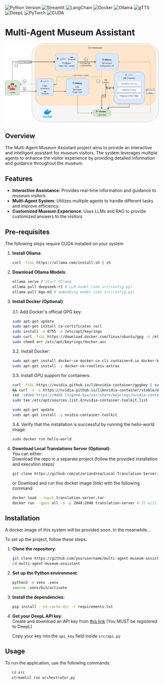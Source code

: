 
![Python Version](https://img.shields.io/badge/python-3.10-blue)
![Streamlit](https://img.shields.io/badge/Streamlit-1.40.1-ff4b4b?logo=streamlit)
![LangChain](https://img.shields.io/badge/LangChain-v0.2.43-blue?logo=langchain&logoColor=white)
![Docker](https://img.shields.io/badge/Docker-latest-2496ed?logo=docker&logoColor=white)
![Ollama](https://img.shields.io/badge/Ollama-v0.1.0-4b8bbe?logo=code&logoColor=white)
![gTTS](https://img.shields.io/badge/gTTS-v2.5.4-brightgreen?logo=google&logoColor=white)
![DeepL](https://img.shields.io/badge/DeepL-API%20Integration-blue?logo=translate&logoColor=white)
![PyTorch](https://img.shields.io/badge/PyTorch-2.4.1-orange?logo=pytorch&logoColor=white)
![CUDA](https://img.shields.io/badge/CUDA-12.4-green?logo=nvidia&logoColor=white)



# Multi-Agent Museum Assistant

<div align="center">
 <img src="scheme.png" width="750" alt=""/>
</div>

## Overview

The Multi-Agent Museum Assistant project aims to provide an interactive and intelligent assistant for museum visitors. The system leverages multiple agents to enhance the visitor experience by providing detailed information and guidance throughout the museum.

## Features

- **Interactive Assistance**: Provides real-time information and guidance to museum visitors.
- **Multi-Agent System**: Utilizes multiple agents to handle different tasks and improve efficiency.
- **Customized Museum Experience**: Uses LLMs and RAG to provide customized answers to the visitors

## Pre-requisites

The following steps require CUDA installed on your system

1. **Install Ollama**:
    ```sh
    curl -fsSL https://ollama.com/install.sh | sh
    ```
2. **Download Ollama Models**:
    ```sh
    ollama serve # Start Ollama 
   ollama pull deepseek-r1 # LLM model (see src/config.py)
   ollama pull bge-m3 # embedding model (see src/config.py)
    ```
   
3. **Install Docker (Optional)**:
   <br><br>
   3.1. Add Docker's official GPG key:
    ```sh
   sudo apt-get update
   sudo apt-get install ca-certificates curl
   sudo install -m 0755 -d /etc/apt/keyrings
   sudo curl -fsSL https://download.docker.com/linux/ubuntu/gpg -o /etc/apt/keyrings/docker.asc
   sudo chmod a+r /etc/apt/keyrings/docker.asc
    ```
   3.2. Install Docker:
   ```sh
   sudo apt-get install docker-ce docker-ce-cli containerd.io docker-buildx-plugin docker-compose-plugin
   sudo apt-get install -y docker-ce-rootless-extras
   ```
   3.3. Install GPU support for containers:
   ```sh
   curl -fsSL https://nvidia.github.io/libnvidia-container/gpgkey | sudo gpg --dearmor -o /usr/share/keyrings/nvidia-container-toolkit-keyring.gpg \
   && curl -s -L https://nvidia.github.io/libnvidia-container/stable/deb/nvidia-container-toolkit.list | \
   sed 's#deb https://#deb [signed-by=/usr/share/keyrings/nvidia-container-toolkit-keyring.gpg] https://#g' | \
   sudo tee /etc/apt/sources.list.d/nvidia-container-toolkit.list
   ```
   ```sh
   sudo apt-get update
   sudo apt-get install -y nvidia-container-toolkit
   ```

   3.4. Verify that the installation is successful by running the hello-world image:

   ```sh
   sudo docker run hello-world
    ```
   
4. **Download Local Translations Server (Optional):**
   <br>You can either: 
   <br> Download the repo in a separate project (follow the provided installation and execution steps)
    ```sh
    git clone https://github.com/atzoriandrea/Local-Translation-Server.git
    ```
   or Download and run this docker image (link) with the following command
   ```sh
   docker load --input translation-server.tar
   docker run --gpus all -d -p 2048:2048 translation-server # It will listen on port 2048
    ```
   
## Installation

A docker image of this system will be provided soon. In the meanwhile...

To set up the project, follow these steps:

1. **Clone the repository**:
    ```sh
    git clone https://github.com/yourusername/multi-agent-museum-assistant.git
    cd multi-agent-museum-assistant
    ```

2. **Set up the Python environment**:
    ```sh
    python3 -m venv .venv
    source .venv/bin/activate
    ```

3. **Install the dependencies**:
    ```sh
    pip install --no-cache-dir -r requirements.txt
    ```
   
4. **Get your DeepL API key**:
    <br>Create and download an API key from <a href=https://www.deepl.com/en/your-account/keys>this link</a> (You MUST be registered to DeepL)

   Copy your key into the ```api_key``` field inside ```src/api.py```

## Usage

To run the application, use the following commands:
   ```sh
      cd src
      streamlit run orchestrator.py
   ```